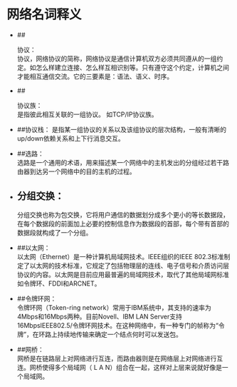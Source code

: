 # <div style="center">网络名词释义</div>

- ##<div id='xieyi'>协议：</div>
    协议，网络协议的简称，网络协议是通信计算机双方必须共同遵从的一组约定。如怎么样建立连接、怎么样互相识别等。只有遵守这个约定，计算机之间才能相互通信交流。它的三要素是：语法、语义、时序。  
    
- ##<div id='xieyizu'>协议族：</div>
    是指彼此相互关联的一组协议。  如TCP/IP协议族。

- ##协议栈：
    是指某一组协议的关系以及该组协议的层次结构，一般有清晰的up/down依赖关系和上下行消息交互。
    
- ##选路：  
    选路是一个通用的术语，用来描述某一个网络中的主机发出的分组经过若干路由器到达另一个网络中的目的主机的过程。
    
- ## <div id='fenzujiaohuan'>分组交换：<div>
    分组交换也称为包交换，它将用户通信的数据划分成多个更小的等长数据段，在每个数据段的前面加上必要的控制信息作为数据段的首部，每个带有首部的数据段就构成了一个分组。
    
- ##以太网：  
    以太网（Ethernet）是一种计算机局域网技术。IEEE组织的IEEE 802.3标准制定了以太网的技术标准，它规定了包括物理层的连线、电子信号和介质访问层协议的内容。以太网是目前应用最普遍的局域网技术，取代了其他局域网标准如令牌环、FDDI和ARCNET。
- ##令牌环网：  
    令牌环网（Token-ring network）常用于IBM系统中，其支持的速率为4Mbps和16Mbps两种。目前Novell、IBM LAN Server支持16MbpsIEEE802.5/令牌环网技术。在这种网络中，有一种专门的帧称为“令牌”，在环路上持续地传输来确定一个结点何时可以发送包。

- ##网桥：  
    网桥是在链路层上对网络进行互连，而路由器则是在网络层上对网络进行互连。网桥使得多个局域网（ L A N）组合在一起，这样对上层来说就好像是一个局域网。


